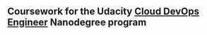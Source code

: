 ## Coursework for the Udacity [Cloud DevOps Engineer](https://www.udacity.com/course/cloud-dev-ops-nanodegree--nd9991) Nanodegree program
